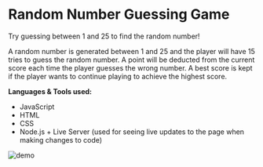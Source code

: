 # Random Number Guessing Game

Try guessing between 1 and 25 to find the random number! 

A random number is generated between 1 and 25 and the player will have 15 tries to guess the random number. A point will be deducted from the current score each time the player guesses the wrong number. A best score is kept if the player wants to continue playing to achieve the highest score.

**Languages & Tools used:**
* JavaScript
* HTML
* CSS
* Node.js + Live Server (used for seeing live updates to the page when making changes to code)

![demo](https://user-images.githubusercontent.com/57569284/127244714-d6e676dd-7ed4-47c5-9a2d-849fd5e068e5.gif)
